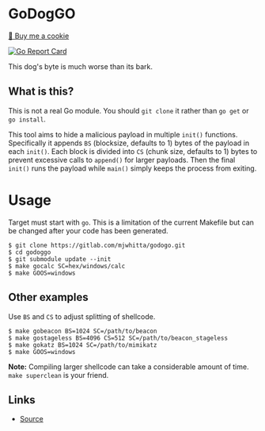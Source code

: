 # GoDogGO

<a href="https://www.buymeacoffee.com/mjwhitta">🍪 Buy me a cookie</a>

[![Go Report Card](https://goreportcard.com/badge/gitlab.com/mjwhitta/godoggo)](https://goreportcard.com/report/gitlab.com/mjwhitta/godoggo)

This dog's byte is much worse than its bark.

## What is this?

This is not a real Go module. You should `git clone` it rather than
`go get` or `go install`.

This tool aims to hide a malicious payload in multiple `init()`
functions. Specifically it appends `BS` (blocksize, defaults to 1)
bytes of the payload in each `init()`. Each block is divided into `CS`
(chunk size, defaults to 1) bytes to prevent excessive calls to
`append()` for larger payloads. Then the final `init()` runs the
payload while `main()` simply keeps the process from exiting.

# Usage

Target must start with `go`. This is a limitation of the current
Makefile but can be changed after your code has been generated.

```
$ git clone https://gitlab.com/mjwhitta/godogo.git
$ cd godoggo
$ git submodule update --init
$ make gocalc SC=hex/windows/calc
$ make GOOS=windows
```

## Other examples

Use `BS` and `CS` to adjust splitting of shellcode.

```
$ make gobeacon BS=1024 SC=/path/to/beacon
$ make gostageless BS=4096 CS=512 SC=/path/to/beacon_stageless
$ make gokatz BS=1024 SC=/path/to/mimikatz
$ make GOOS=windows
```

**Note:** Compiling larger shellcode can take a considerable amount of
time. `make superclean` is your friend.

## Links

- [Source](https://gitlab.com/mjwhitta/godoggo)

